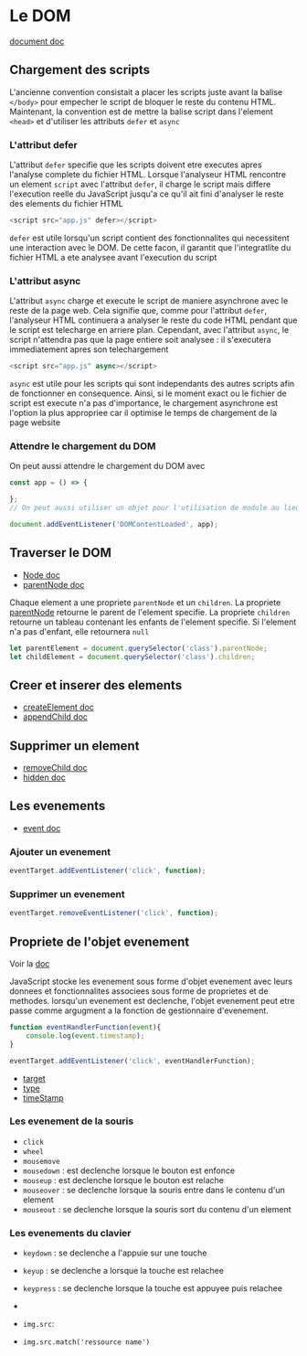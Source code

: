 # Le DOM

[document doc](https://developer.mozilla.org/fr/docs/Web/API/Document)

## Chargement des scripts

L'ancienne convention consistait a placer les scripts juste avant la balise `</body>` pour empecher le script de bloquer le reste du contenu HTML. Maintenant, la convention est de mettre la balise script dans l'element `<head>` et d'utiliser les attributs `defer` et `async`

### L'attribut defer

L'attribut `defer` specifie que les scripts doivent etre executes apres l'analyse complete du fichier HTML. Lorsque l'analyseur HTML rencontre un element `script` avec l'attribut `defer`, il charge le script mais differe l'execution reelle du JavaScript jusqu'a ce qu'il ait fini d'analyser le reste des elements du fichier HTML

```js
<script src="app.js" defer></script>
```

`defer` est utile lorsqu'un script contient des fonctionnalites qui necessitent une interaction avec le DOM. De cette facon, il garantit que l'integratlite du fichier HTML a ete analysee avant l'execution du script

### L'attribut async

L'attribut `async` charge et execute le script de maniere asynchrone avec le reste de la page web. Cela signifie que, comme pour l'attribut `defer`, l'analyseur HTML continuera a analyser le reste du code HTML pendant que le script est telecharge en arriere plan. Cependant, avec l'attribut `async`, le script n'attendra pas que la page entiere soit analysee : il s'executera immediatement apres son telechargement

```js
<script src="app.js" async></script>
```

`async` est utile pour les scripts qui sont independants des autres scripts afin de fonctionner en consequence. Ainsi, si le moment exact ou le fichier de script est execute n'a pas d'importance, le chargement asynchrone est l'option la plus appropriee car il optimise le temps de chargement de la page website

### Attendre le chargement du DOM

On peut aussi attendre le chargement du DOM avec

```js
const app = () => {

};
// On peut aussi utiliser un objet pour l'utilisation de module au lieu d'une fonction

document.addEventListener('DOMContentLoaded', app);
```

## Traverser le DOM

- [Node doc](https://developer.mozilla.org/fr/docs/Web/API/Node)
- [parentNode doc](https://developer.mozilla.org/fr/docs/Web/API/Node/parentNode)

Chaque element a une propriete `parentNode` et un `children`. La propriete [parentNode](https://developer.mozilla.org/en-US/docs/Web/API/Node/parentNode) retourne le parent de l'element specifie. La propriete `children` retourne un tableau contenant les enfants de l'element specifie. Si l'element n'a pas d'enfant, elle retournera `null`

```js
let parentElement = document.querySelector('class').parentNode;
let childElement = document.querySelector('class').children;
```

## Creer et inserer des elements

- [createElement doc](https://developer.mozilla.org/en-US/docs/Web/API/Document/createElement)
- [appendChild doc](https://developer.mozilla.org/en-US/docs/Web/API/Node/appendChild)

## Supprimer un element

- [removeChild doc](https://developer.mozilla.org/fr/docs/Web/API/Node/removeChild)
- [hidden doc](https://developer.mozilla.org/en-US/docs/Web/API/HTMLElement/hidden)

## Les evenements

- [event doc](https://developer.mozilla.org/fr/docs/Web/Events)

### Ajouter un evenement

```js
eventTarget.addEventListener('click', function);
```

### Supprimer un evenement

```js
eventTarget.removeEventListener('click', function);
```

## Propriete de l'objet evenement

Voir la [doc](https://developer.mozilla.org/fr/docs/Web/API/Event)

JavaScript stocke les evenement sous forme d'objet evenement avec leurs donnees et fonctionnalites associees sous forme de proprietes et de methodes. lorsqu'un evenement est declenche, l'objet evenement peut etre passe comme argugment a la fonction de gestionnaire d'evenement.

```js
function eventHandlerFunction(event){
    console.log(event.timestamp);
}

eventTarget.addEventListener('click', eventHandlerFunction);
```

- [target](https://developer.mozilla.org/en-US/docs/Web/API/Event/target)
- [type](https://developer.mozilla.org/en-US/docs/Web/API/Event/type)
- [timeStamp](https://developer.mozilla.org/en-US/docs/Web/API/Event/timeStamp)

### Les evenement de la souris

- `click`
- `wheel`
- `mousemove`
- `mousedown` : est declenche lorsque le bouton est enfonce
- `mouseup` : est declenche lorsque le bouton est relache
- `mouseover` : se declenche lorsque la souris entre dans le contenu d'un element
- `mouseout` : se declenche lorsque la souris sort du contenu d'un element

### Les evenements du clavier

- `keydown` : se declenche a l'appuie sur une touche
- `keyup` : se declenche a lorsque la touche est relachee
- `keypress` : se declenche lorsque la touche est appuyee puis relachee
- 

- `img.src`:
- `img.src.match('ressource name')`